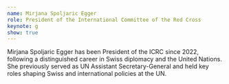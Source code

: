 ```yaml
---
name: Mirjana Spoljaric Egger
role: President of the International Committee of the Red Cross
keynote: g
show: true
---
```


Mirjana Spoljaric Egger has been President of the ICRC since 2022, following a distinguished career in Swiss diplomacy and the United Nations. She previously served as UN Assistant Secretary-General and held key roles shaping Swiss and international policies at the UN.
